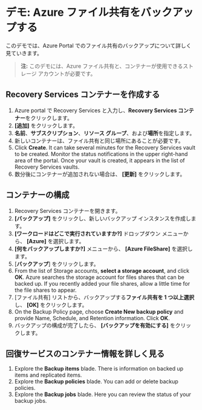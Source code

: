 # <a name="demonstration-back-up-azure-file-shares"></a>デモ: Azure ファイル共有をバックアップする

このデモでは、Azure Portal でのファイル共有のバックアップについて詳しく見ていきます。

>**注:**  このデモには、Azure ファイル共有と、コンテナーが使用できるストレージ アカウントが必要です。 

## <a name="create-a-recovery-services-vault"></a>Recovery Services コンテナーを作成する

1. Azure portal で Recovery Services と入力し、**Recovery Services コンテナー**をクリックします。
3. **[追加]** をクリックします。
4. **名前**、**サブスクリプション**、**リソース グループ**、および**場所**を指定します。 
5. 新しいコンテナーは、ファイル共有と同じ場所にあることが必要です。 
5. Click <bpt id="p1">**</bpt>Create<ept id="p1">**</ept>. It can take several minutes for the Recovery Services vault to be created. Monitor the status notifications in the upper right-hand area of the portal. Once your vault is created, it appears in the list of Recovery Services vaults. 
6. 数分後にコンテナーが追加されない場合は、 **[更新]** をクリックします。

## <a name="configure-the-vault"></a>コンテナーの構成

1. Recovery Services コンテナーを開きます。 
2. **[バックアップ]** をクリックし、新しいバックアップ インスタンスを作成します。 
3. **[ワークロードはどこで実行されていますか?]** ドロップダウン メニューから、 **[Azure]** を選択します。
4. **[何をバックアップしますか?]** メニューから、 **[Azure FileShare]** を選択します。
5. [**バックアップ**] をクリックします。
6. From the list of Storage accounts, <bpt id="p1">**</bpt>select a storage account<ept id="p1">**</ept>, and click <bpt id="p2">**</bpt>OK<ept id="p2">**</ept>. Azure searches the storage account for files shares that can be backed up. If you recently added your file shares, allow a little time for the file shares to appear.
7. [ファイル共有] リストから、バックアップする**ファイル共有を 1 つ以上選択**し、 **[OK]** をクリックします。
8. On the Backup Policy page, choose <bpt id="p1">**</bpt>Create New backup policy<ept id="p1">**</ept> and provide Name, Schedule, and Retention information. Click <bpt id="p1">**</bpt>OK<ept id="p1">**</ept>.
9. バックアップの構成が完了したら、 **[バックアップを有効にする]** をクリックします。 

## <a name="explore-recovery-services-vault-information"></a>回復サービスのコンテナー情報を詳しく見る

1. Explore the <bpt id="p1">**</bpt>Backup items<ept id="p1">**</ept> blade. There is information on backed up items and replicated items.
2. Explore the <bpt id="p1">**</bpt>Backup policies<ept id="p1">**</ept> blade. You can add or delete backup policies. 
3. Explore the <bpt id="p1">**</bpt>Backup jobs<ept id="p1">**</ept> blade. Here you can review the status of your backup jobs.